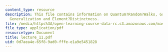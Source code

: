 ```yaml
---
content_type: resource
description: This file contains information on Quantum?Random?Walks, Grover?s?Algorithm,
  Generalization and Element?Distinctness.
file: /media/https%3A/open-learning-course-data-rc.s3.amazonaws.com/mas-865j-quantum-information-science-spring-2006/0d7aea4e65f89ad0fffee1a9e5451828_lecture_11.pdf
file_type: application/pdf
resourcetype: Document
title: lecture_11.pdf
uid: 0d7aea4e-65f8-9ad0-fffe-e1a9e5451828
---
```

